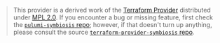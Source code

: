 > This provider is a derived work of the [Terraform Provider](https://github.com/symbiosis-cloud/terraform-provider-symbiosis)
> distributed under [MPL 2.0](https://www.mozilla.org/en-US/MPL/2.0/). If you encounter a bug or missing feature,
> first check the [`pulumi-symbiosis` repo](https://github.com/symbiosis-cloud/pulumi-symbiosis/issues); however, if that doesn't turn up anything,
> please consult the source [`terraform-provider-symbiosis` repo](https://github.com/symbiosis-cloud/terraform-provider-symbiosis/issues).